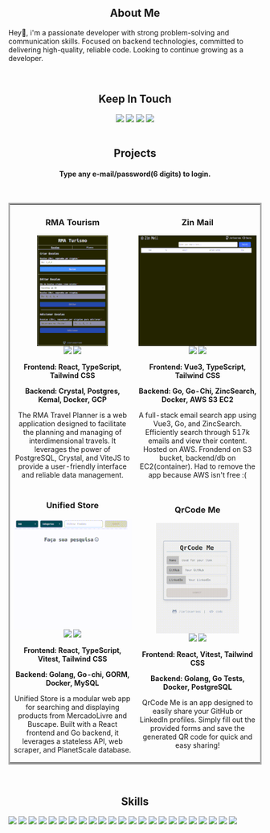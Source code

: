 <h2 align="center">About Me</h2>
<p>
  Hey👋, i'm a passionate developer with strong problem-solving and communication skills. Focused on backend technologies, committed to delivering high-quality, reliable code. Looking to continue growing as a developer.
</p>
<br>
<h2 align="center">Keep In Touch</h2>
<div align="center">
  <a href="https://www.linkedin.com/in/carlosarraes" target="_blank" rel="noreferrer"><img src="https://img.shields.io/badge/linkedin-%230077B5.svg?style=for-the-badge&logo=linkedin&logoColor=white"/></a>  
  <a href="https://wa.me/5581988881213"><img src="https://img.shields.io/badge/WhatsApp-25D366?style=for-the-badge&logo=whatsapp&logoColor=white"/></a>
  <a href="mailto:carraeshb@gmail.com"><img src="https://img.shields.io/badge/Email-critical?style=for-the-badge"/></a>  
  <a href="https://github.com/carlosarraes/carlosarraes/blob/main/Carlos%20Arraes%20-%20CV%20EN.pdf"><img src="https://img.shields.io/badge/Resume-yellowgreen?style=for-the-badge"/></a>  
</div>
<br>
<h2 align="center">Projects</h2>
<h4 align="center">Type any e-mail/password(6 digits) to login.</h4>
<br/>
<table bordercolor="#aaa" valign="top">
  <tr>
    <td width="50%" align="center">
      <h3 align="center">RMA Tourism</h3>
      <div align="center">
        <img src="./images/rma.gif" height="220px" align="center" alt="RMA Tourism"/>
        <div align="center">
          <a target="_blank" href="https://github.com/carlosarraes/rmagh"><img src="https://img.shields.io/badge/Code-37a779?style=for-the-badge"/></a>
          <a target="_blank" href="https://rmagh.vercel.app/"><img src="https://img.shields.io/badge/App-37a779?style=for-the-badge"/></a>
        </div>
      </div>
      <p align="center"><strong>Frontend: React, TypeScript, Tailwind CSS</strong></p>
      <p align="center"><strong>Backend: Crystal, Postgres, Kemal, Docker, GCP</strong></p>
      <p align="center">The RMA Travel Planner is a web application designed to facilitate the planning and managing of interdimensional travels. It leverages the power of PostgreSQL, Crystal, and ViteJS to provide a user-friendly interface and reliable data management. </p>
    </td>
    <td width="50%" align="center">
      <h3 align="center">Zin Mail</h3>
      <div align="center">
        <img src="./images/zinmail.gif" height="220px" align="center" alt="Zin Mail"/>
        <div align="center">
          <a target="_blank" href="https://github.com/carlosarraes/zinmail"><img src="https://img.shields.io/badge/Code-37a779?style=for-the-badge"/></a>
          <a target="_blank" href="http://zinmail.s3-website-sa-east-1.amazonaws.com/"><img src="https://img.shields.io/badge/App-37a779?style=for-the-badge"/></a>
        </div>
      </div>
      <p align="center"><strong>Frontend: Vue3, TypeScript, Tailwind CSS</strong></p>
      <p align="center"><strong>Backend: Go, Go-Chi, ZincSearch, Docker, AWS S3 EC2</strong></p>
      <p align="center">A full-stack email search app using Vue3, Go, and ZincSearch. Efficiently search through 517k emails and view their content. Hosted on AWS. Frondend on S3 bucket, backend/db on EC2(container). Had to remove the app because AWS isn't free :(</p>
    </td>
  </tr>
  <tr>
    <td width="50%" align="center">
      <h3 align="center">Unified Store</h3>
      <div align="center">
        <img src="./images/unified.gif" height="220px" align="center" alt="Unified Store"/>
        <div align="center">
          <a target="_blank" href="https://github.com/carlosarraes/unified"><img src="https://img.shields.io/badge/Code-37a779?style=for-the-badge"/></a>
          <a target="_blank" href="https://unified-self.vercel.app/"><img src="https://img.shields.io/badge/App-37a779?style=for-the-badge"/></a>
        </div>
      </div>
      <p align="center"><strong>Frontend: React, TypeScript, Vitest, Tailwind CSS</strong></p>
      <p align="center"><strong>Backend: Golang, Go-chi, GORM, Docker, MySQL</strong></p>
      <p align="center">Unified Store is a modular web app for searching and displaying products from MercadoLivre and Buscape. Built with a React frontend and Go backend, it leverages a stateless API, web scraper, and PlanetScale database.</p>
    </td>
    <td width="50%" align="center">
      <h3 align="center">QrCode Me</h3>
      <div align="center">
        <img src="./images/qcme.gif" height="220px" align="center" alt="QrCode Me"/>
        <div align="center">
          <a target="_blank" href="https://github.com/carlosarraes/qcme"><img src="https://img.shields.io/badge/Code-37a779?style=for-the-badge"/></a>
          <a target="_blank" href="https://qcme.vercel.app/"><img src="https://img.shields.io/badge/App-37a779?style=for-the-badge"/></a>
        </div>
      </div>
      <p align="center"><strong>Frontend: React, Vitest, Tailwind CSS</strong></p>
      <p align="center"><strong>Backend: Golang, Go Tests, Docker, PostgreSQL</strong></p>
      <p align="center">QrCode Me is an app designed to easily share your GitHub or LinkedIn profiles. Simply fill out the provided forms and save the generated QR code for quick and easy sharing!</p>
    </td>
  </tr>
</table>
<br>
<h2 align="center">Skills</h2>
<div align="left">
  <img src="https://img.shields.io/badge/NeoVim-%2357A143.svg?&style=for-the-badge&logo=neovim&logoColor=white"/>
  <img src="https://img.shields.io/badge/Arch%20Linux-1793D1?logo=arch-linux&logoColor=fff&style=for-the-badge"/>
  <img src="https://img.shields.io/badge/go-%2300ADD8.svg?style=for-the-badge&logo=go&logoColor=white"/>
  <img src="https://img.shields.io/badge/lua-%232C2D72.svg?style=for-the-badge&logo=lua&logoColor=white"/>
  <img src="https://img.shields.io/badge/typescript-%23007ACC.svg?style=for-the-badge&logo=typescript&logoColor=white"/>
  <img src="https://img.shields.io/badge/javascript-%23323330.svg?style=for-the-badge&logo=javascript&logoColor=%23F7DF1E"/>
  <img src="https://img.shields.io/badge/react-%2320232a.svg?style=for-the-badge&logo=react&logoColor=%2361DAFB"/>
  <img src="https://img.shields.io/badge/React_Router-CA4245?style=for-the-badge&logo=react-router&logoColor=white"/>
  <img src="https://img.shields.io/badge/redux-%23593d88.svg?style=for-the-badge&logo=redux&logoColor=white"/>
  <img src="https://img.shields.io/badge/node.js-6DA55F?style=for-the-badge&logo=node.js&logoColor=white"/>
  <img src="https://img.shields.io/badge/express.js-%23404d59.svg?style=for-the-badge&logo=express&logoColor=%2361DAFB"/>
  <img src="https://img.shields.io/badge/ESLint-4B3263?style=for-the-badge&logo=eslint&logoColor=white"/>
  <img src="https://img.shields.io/badge/NPM-%23CB3837.svg?style=for-the-badge&logo=npm&logoColor=white"/>
  <img src="https://img.shields.io/badge/vite-%23646CFF.svg?style=for-the-badge&logo=vite&logoColor=white"/>
  <img src="https://img.shields.io/badge/Next-black?style=for-the-badge&logo=next.js&logoColor=white"/>
  <img src="https://img.shields.io/badge/shell_script-%23121011.svg?style=for-the-badge&logo=gnu-bash&logoColor=white"/>
  <img src="https://img.shields.io/badge/tailwindcss-%2338B2AC.svg?style=for-the-badge&logo=tailwind-css&logoColor=white"/>
  <img src="https://img.shields.io/badge/docker-%230db7ed.svg?style=for-the-badge&logo=docker&logoColor=white"/>
  <img src="https://img.shields.io/badge/-jest-%23C21325?style=for-the-badge&logo=jest&logoColor=white"/>
  <img src="https://img.shields.io/badge/-TestingLibrary-%23E33332?style=for-the-badge&logo=testing-library&logoColor=white"/>
  <img src="https://img.shields.io/badge/git-%23F05033.svg?style=for-the-badge&logo=git&logoColor=white"/>
  <img src="https://img.shields.io/badge/postgres-%23316192.svg?style=for-the-badge&logo=postgresql&logoColor=white"/>
  <img src="https://img.shields.io/badge/mysql-%2300f.svg?style=for-the-badge&logo=mysql&logoColor=white"/>
</div>
